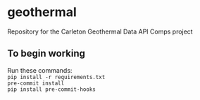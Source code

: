 # geothermal
Repository for the Carleton Geothermal Data API Comps project


## To begin working
Run these commands:\
`pip install -r requirements.txt` \
`pre-commit install` \
`pip install pre-commit-hooks`
